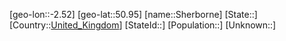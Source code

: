 ﻿---
location: [50.95,-2.52]
type: City
tags:
- geo/City


SpocWebEntityId: 34231
isDeleted: false
confidential: public

---
[geo-lon::-2.52]
[geo-lat::50.95]
[name::Sherborne]
[State::]
[Country::[United_Kingdom](geo/Continent/Europe/United_Kingdom.md)]
[StateId::]
[Population::]
[Unknown::]

